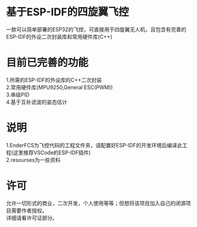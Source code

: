 # 基于ESP-IDF的四旋翼飞控
  一款可以简单部署的ESP32的飞控，可直接用于四旋翼无人机，且包含有完善的ESP-IDF的外设二次封装库和常用硬件库(C++)  

# 目前已完善的功能
  1.所需的ESP-IDF的外设库的C++二次封装  
  2.常用硬件库(MPU9250,General ESC(PWM))  
  3.串级PID  
  4.基于互补滤波的姿态估计  

# 说明
  1.EnderFCS为飞控代码的工程文件夹，请配置好ESP-IDF的开发环境后编译此工程(这里推荐VSCode的ESP-IDF插件)  
  2.resourses为一些资料  

# 许可
  允许一切形式的商业，二次开发，个人使用等等；但想将该项目加入自己的闭源项目需要作者授权。  
  详细请看许可证部分。  
